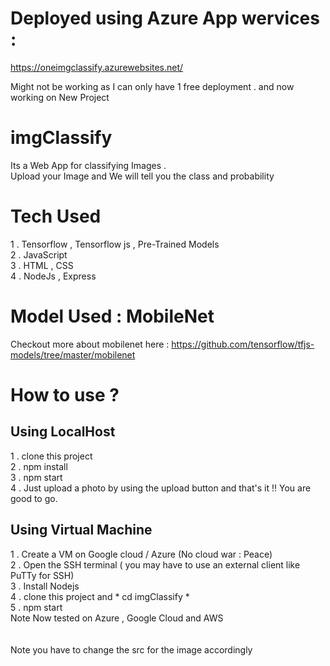 # Deployed using Azure App wervices :

https://oneimgclassify.azurewebsites.net/ 
<p> Might not be working as I can only have 1 free deployment . and now working on New Project </p>

# imgClassify
Its a Web App for classifying Images . <br>
Upload your Image and We will tell you the class and probability 

# Tech Used

1 . Tensorflow , Tensorflow js , Pre-Trained Models<br>
2 . JavaScript<br>
3 . HTML , CSS<br>
4 . NodeJs , Express <br>

# Model Used : MobileNet

Checkout more about mobilenet here :  https://github.com/tensorflow/tfjs-models/tree/master/mobilenet

# How to use ?

## Using LocalHost <br>

1 . clone this project <br>
2 . npm install<br>
3 . npm start<br>
4 . Just upload a photo by using the upload button and that's it !! You are good to go.<br>

## Using Virtual Machine <br>

1 . Create a VM on Google cloud / Azure  (No cloud war : Peace) <br> 
2 . Open the SSH terminal ( you may have to use an external client like PuTTy for SSH)<br>
3 . Install Nodejs <br>
4 . clone this project  and * cd imgClassify * <br>
5 . npm start
<br>Note</b> Now tested on Azure , Google Cloud and AWS 
<br><br>
<br>Note</b> you have to change the src for the image accordingly 
